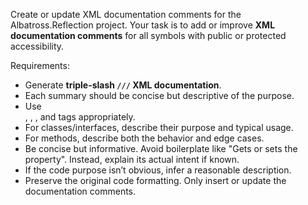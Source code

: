 Create or update XML documentation comments for the Albatross.Reflection project.  Your task is to add or improve **XML documentation comments** for all symbols with public or protected accessibility.

Requirements:
- Generate **triple-slash `///` XML documentation**.
- Each summary should be concise but descriptive of the purpose.
- Use <summary>, <param>, <returns>, and <remarks> tags appropriately.
- For classes/interfaces, describe their purpose and typical usage.
- For methods, describe both the behavior and edge cases.
- Be concise but informative. Avoid boilerplate like "Gets or sets the property". Instead, explain its actual intent if known.
- If the code purpose isn’t obvious, infer a reasonable description.
- Preserve the original code formatting. Only insert or update the documentation comments.